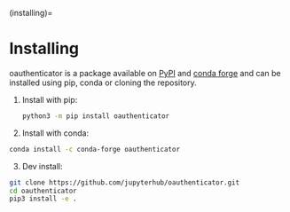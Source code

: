 (installing)=

# Installing

oauthenticator is a package available on [PyPI](https://pypi.org/project/oauthenticator/) and
[conda forge](https://conda-forge.org/) and can be installed using pip, conda or cloning the repository.

1. Install with pip:

   ```bash
   python3 -m pip install oauthenticator
   ```

2. Install with conda:

```bash
conda install -c conda-forge oauthenticator
```

3. Dev install:

```bash
git clone https://github.com/jupyterhub/oauthenticator.git
cd oauthenticator
pip3 install -e .
```
